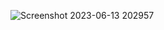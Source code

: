 ![Screenshot 2023-06-13 202957](https://github.com/antraverma1201/Card-Component/assets/65888900/cb6a92d8-ea56-4fc1-98de-4dba07b6dd0b)
